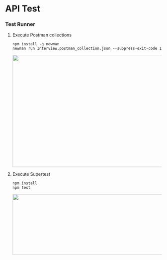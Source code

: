 # API Test

### Test Runner

1. Execute Postman collections
      ```
      npm install -g newman
      newman run Interview.postman_collection.json --suppress-exit-code 1
      ```

     <img src="https://i.imgur.com/uAwye99.png" width="620" height="360" />



2. Execute Supertest

      ```
      npm install
      npm test
      ```

      <img src="https://i.imgur.com/22z5cOe.png" width="620" height="195" />
